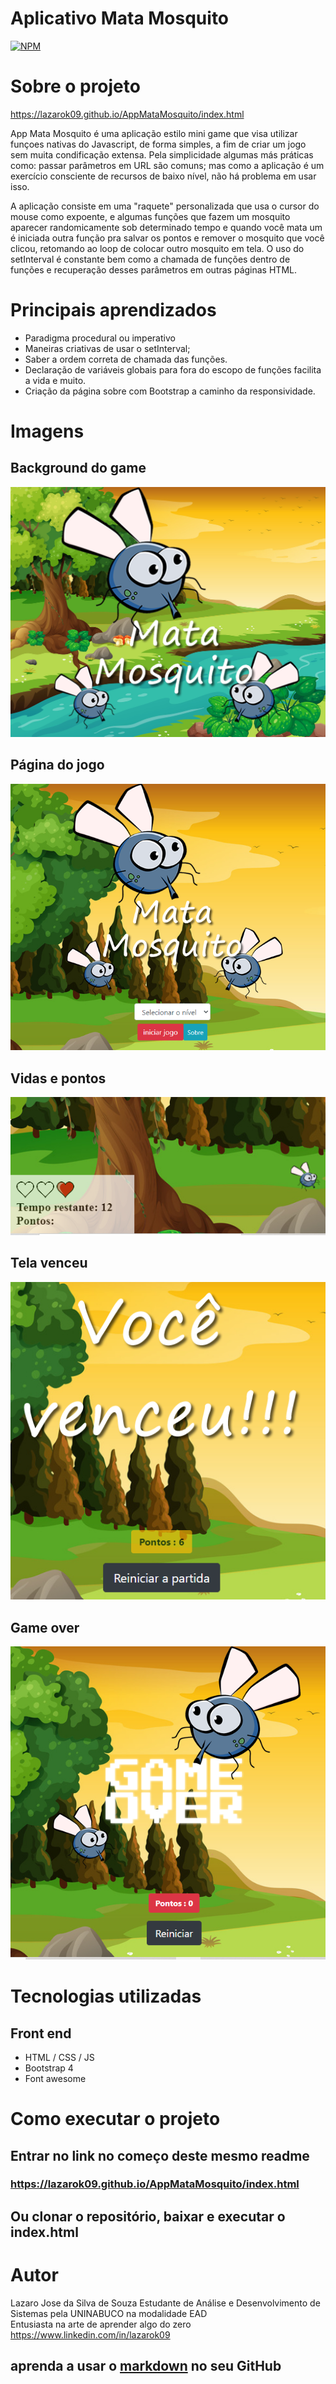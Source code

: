 # Aplicativo Mata Mosquito
[![NPM](https://img.shields.io/npm/l/react)](https://github.com/lazarok09/AppMataMosquito/blob/main/LICENSE) 

# Sobre o projeto

https://lazarok09.github.io/AppMataMosquito/index.html

App Mata Mosquito é uma aplicação estilo mini game que visa utilizar funçoes nativas do Javascript, de forma simples, a fim de criar um jogo sem muita condificação extensa. Pela simplicidade algumas más práticas como: passar parâmetros em URL são comuns; mas como a aplicação é um exercício consciente de recursos de baixo nível, não há problema em usar isso.

A aplicação consiste em uma "raquete" personalizada que usa o cursor do mouse como expoente, e algumas funções que fazem um mosquito aparecer randomicamente sob determinado tempo e quando você mata um é iniciada outra função pra salvar os pontos e remover o mosquito que você clicou, retomando ao loop de colocar outro mosquito em tela. O uso do setInterval é constante bem como a chamada de funções dentro de funções e recuperação desses parâmetros em outras páginas HTML.
# Principais aprendizados
* Paradigma procedural ou imperativo
* Maneiras criativas de usar o setInterval;
* Saber a ordem correta de chamada das funções.
* Declaração de variáveis globais para fora do escopo de funções facilita a vida e muito.
* Criação da página sobre com Bootstrap a caminho da responsividade.

# Imagens
## Background do game
![No computador 1366x720](https://github.com/lazarok09/AppMataMosquito/blob/main/imagens/mosquito_e_background.png)

## Página do jogo
![Inicio(index.html)](https://github.com/lazarok09/AppMataMosquito/blob/main/imagens/Tela1doJogo.png)
## Vidas e pontos
![Ao clicar iniciar jogo (app.html)](https://github.com/lazarok09/AppMataMosquito/blob/main/imagens/Tela2App-doJogo.png)
## Tela venceu
![Quando vence(vitoria.html)](https://github.com/lazarok09/AppMataMosquito/blob/main/imagens/Tela3Venceu-doJogo.png)
## Game over
![Quando perdee (fim_de_jogo.html](https://github.com/lazarok09/AppMataMosquito/blob/main/imagens/Tela4GameOver-doJogo.png)


# Tecnologias utilizadas
## Front end
- HTML / CSS / JS 
- Bootstrap 4
- Font awesome
# Como executar o projeto
## Entrar no link no começo deste mesmo readme
### https://lazarok09.github.io/AppMataMosquito/index.html
## Ou clonar o repositório, baixar e executar o index.html

# Autor

Lazaro Jose da Silva de Souza
Estudante de Análise e Desenvolvimento de Sistemas pela UNINABUCO na modalidade EAD <br>
Entusiasta na arte de aprender algo do zero<br>
https://www.linkedin.com/in/lazarok09 
## aprenda a usar o [markdown](https://docs.pipz.com/central-de-ajuda/learning-center/guia-basico-de-markdown#open) no seu GitHub


